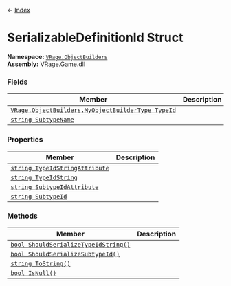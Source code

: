 ← [Index](index)
# SerializableDefinitionId Struct
**Namespace:** [`VRage.ObjectBuilders`](VRage.ObjectBuilders)  
**Assembly:** VRage.Game.dll  
### Fields
|Member|Description|
|---|---|
|[`VRage.ObjectBuilders.MyObjectBuilderType TypeId`](VRage.ObjectBuilders.TypeId)||
|[`string SubtypeName`](VRage.ObjectBuilders.SubtypeName)||
### Properties
|Member|Description|
|---|---|
|[`string TypeIdStringAttribute`](VRage.ObjectBuilders.TypeIdStringAttribute)||
|[`string TypeIdString`](VRage.ObjectBuilders.TypeIdString)||
|[`string SubtypeIdAttribute`](VRage.ObjectBuilders.SubtypeIdAttribute)||
|[`string SubtypeId`](VRage.ObjectBuilders.SubtypeId)||
### Methods
|Member|Description|
|---|---|
|[`bool ShouldSerializeTypeIdString()`](VRage.ObjectBuilders.ShouldSerializeTypeIdString)||
|[`bool ShouldSerializeSubtypeId()`](VRage.ObjectBuilders.ShouldSerializeSubtypeId)||
|[`string ToString()`](VRage.ObjectBuilders.ToString)||
|[`bool IsNull()`](VRage.ObjectBuilders.IsNull)||
